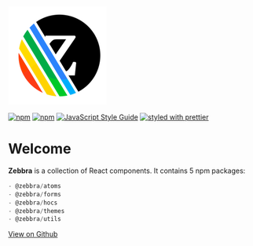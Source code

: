 ![Logo](https://raw.githubusercontent.com/ghalex/zebbra/master/logo.png)

[![npm](https://img.shields.io/npm/dm/zebbra.svg)](https://www.npmjs.com/package/zebbra)
[![npm](https://img.shields.io/npm/v/zebbra.svg)](https://www.npmjs.com/package/zebbra)
[![JavaScript Style Guide](https://img.shields.io/badge/code_style-standard-brightgreen.svg)](https://standardjs.com)
[![styled with prettier](https://img.shields.io/badge/styled_with-prettier-ff69b4.svg)](https://github.com/prettier/prettier)

# Welcome 

**Zebbra** is a collection of React components.
It contains 5 npm packages:

```js static
- @zebbra/atoms
- @zebbra/forms
- @zebbra/hocs
- @zebbra/themes
- @zebbra/utils
```

[View on Github](https://github.com/ghalex/zebbra)
